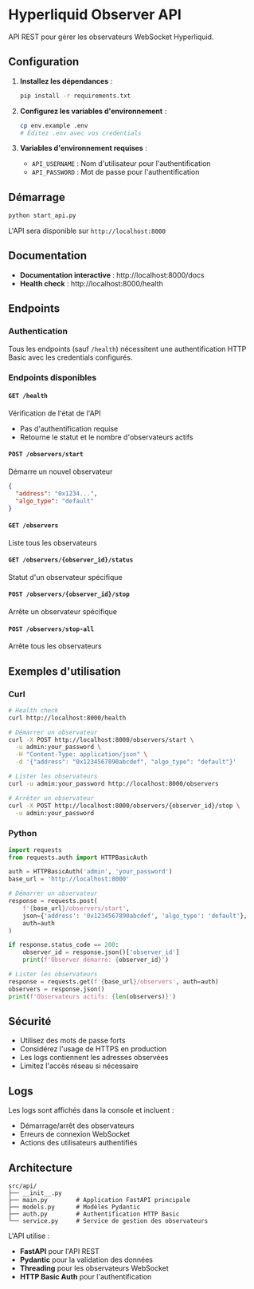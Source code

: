 # Hyperliquid Observer API

API REST pour gérer les observateurs WebSocket Hyperliquid.

## Configuration

1. **Installez les dépendances** :
   ```bash
   pip install -r requirements.txt
   ```

2. **Configurez les variables d'environnement** :
   ```bash
   cp env.example .env
   # Éditez .env avec vos credentials
   ```

3. **Variables d'environnement requises** :
   - `API_USERNAME` : Nom d'utilisateur pour l'authentification
   - `API_PASSWORD` : Mot de passe pour l'authentification

## Démarrage

```bash
python start_api.py
```

L'API sera disponible sur `http://localhost:8000`

## Documentation

- **Documentation interactive** : http://localhost:8000/docs
- **Health check** : http://localhost:8000/health

## Endpoints

### Authentication
Tous les endpoints (sauf `/health`) nécessitent une authentification HTTP Basic avec les credentials configurés.

### Endpoints disponibles

#### `GET /health`
Vérification de l'état de l'API
- Pas d'authentification requise
- Retourne le statut et le nombre d'observateurs actifs

#### `POST /observers/start`
Démarre un nouvel observateur
```json
{
  "address": "0x1234...",
  "algo_type": "default"
}
```

#### `GET /observers`
Liste tous les observateurs

#### `GET /observers/{observer_id}/status`
Statut d'un observateur spécifique

#### `POST /observers/{observer_id}/stop`
Arrête un observateur spécifique

#### `POST /observers/stop-all`
Arrête tous les observateurs

## Exemples d'utilisation

### Curl

```bash
# Health check
curl http://localhost:8000/health

# Démarrer un observateur
curl -X POST http://localhost:8000/observers/start \
  -u admin:your_password \
  -H "Content-Type: application/json" \
  -d '{"address": "0x1234567890abcdef", "algo_type": "default"}'

# Lister les observateurs
curl -u admin:your_password http://localhost:8000/observers

# Arrêter un observateur
curl -X POST http://localhost:8000/observers/{observer_id}/stop \
  -u admin:your_password
```

### Python

```python
import requests
from requests.auth import HTTPBasicAuth

auth = HTTPBasicAuth('admin', 'your_password')
base_url = 'http://localhost:8000'

# Démarrer un observateur
response = requests.post(
    f'{base_url}/observers/start',
    json={'address': '0x1234567890abcdef', 'algo_type': 'default'},
    auth=auth
)

if response.status_code == 200:
    observer_id = response.json()['observer_id']
    print(f'Observer démarré: {observer_id}')

# Lister les observateurs
response = requests.get(f'{base_url}/observers', auth=auth)
observers = response.json()
print(f'Observateurs actifs: {len(observers)}')
```

## Sécurité

- Utilisez des mots de passe forts
- Considérez l'usage de HTTPS en production
- Les logs contiennent les adresses observées
- Limitez l'accès réseau si nécessaire

## Logs

Les logs sont affichés dans la console et incluent :
- Démarrage/arrêt des observateurs
- Erreurs de connexion WebSocket
- Actions des utilisateurs authentifiés

## Architecture

```
src/api/
├── __init__.py
├── main.py        # Application FastAPI principale
├── models.py      # Modèles Pydantic
├── auth.py        # Authentification HTTP Basic
└── service.py     # Service de gestion des observateurs
```

L'API utilise :
- **FastAPI** pour l'API REST
- **Pydantic** pour la validation des données
- **Threading** pour les observateurs WebSocket
- **HTTP Basic Auth** pour l'authentification 